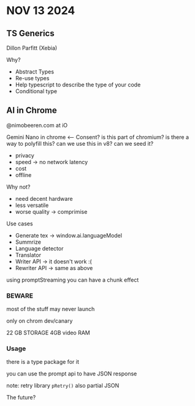 # NOV 13 2024

## TS Generics

Dillon Parfitt (Xebia)

Why?

- Abstract Types
- Re-use types
- Help typescript to describe the type of your code
- Conditional type

## AI in Chrome

@nimobeeren.com at iO

Gemini Nano in chrome <--
Consent?
is this part of chromium?
is there a way to polyfill this?
can we use this in v8?
can we seed it?

- privacy
- speed -> no network latency
- cost
- offline

Why not?

- need decent hardware
- less versatile
- worse quality -> comprimise

Use cases

- Generate tex -> window.ai.languageModel
- Summrize
- Language detector
- Translator
- Writer API -> it doesn't work :(
- Rewriter API -> same as above

using promptStreaming you can have a chunk effect

### BEWARE

most of the stuff may never launch

only on chrom dev/canary

22 GB STORAGE 4GB video RAM

### Usage

there is a type package for it

you can use the prompt api to have JSON response

note: retry library `pRetry()` also partial JSON

The future?
